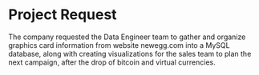 # Project Request
The company requested the Data Engineer team to gather and organize graphics card information from website newegg.com into a MySQL database, along with creating visualizations for the sales team to plan the next campaign, after the drop of bitcoin and virtual currencies.

